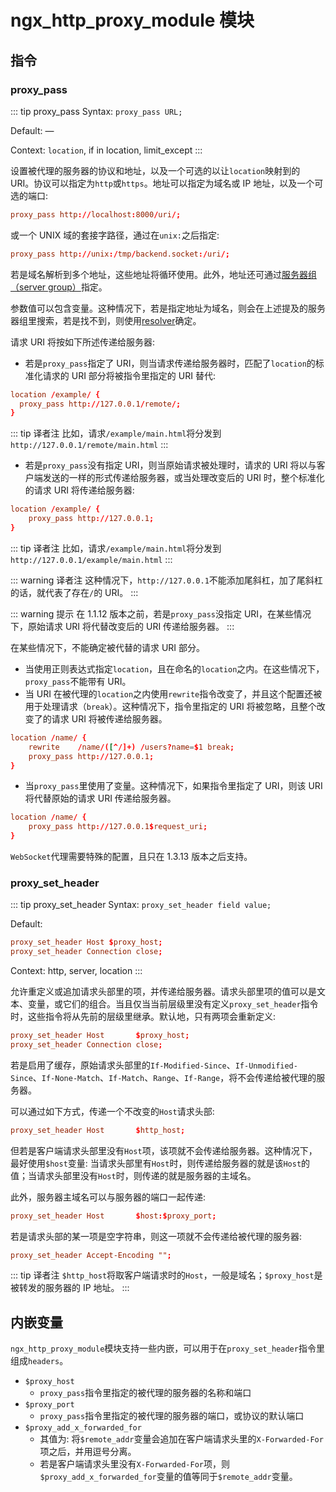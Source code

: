 # ngx_http_proxy_module 模块

## 指令

### proxy_pass

::: tip proxy_pass
Syntax: `proxy_pass URL;`

Default: —

Context: `location`, if in location, limit_except
:::

设置被代理的服务器的协议和地址，以及一个可选的以让`location`映射到的 URI。协议可以指定为`http`或`https`。地址可以指定为域名或 IP 地址，以及一个可选的端口:

```conf
proxy_pass http://localhost:8000/uri/;
```

或一个 UNIX 域的套接字路径，通过在`unix:`之后指定:

```conf
proxy_pass http://unix:/tmp/backend.socket:/uri/;
```

若是域名解析到多个地址，这些地址将循环使用。此外，地址还可通过[服务器组（server group）](http://nginx.org/en/docs/http/ngx_http_upstream_module.html)指定。

参数值可以包含变量。这种情况下，若是指定地址为域名，则会在上述提及的服务器组里搜索，若是找不到，则使用[resolver](http://nginx.org/en/docs/http/ngx_http_core_module.html#resolver)确定。

请求 URI 将按如下所述传递给服务器:

- 若是`proxy_pass`指定了 URI，则当请求传递给服务器时，匹配了`location`的标准化请求的 URI 部分将被指令里指定的 URI 替代:

```conf
location /example/ {
  proxy_pass http://127.0.0.1/remote/;
}
```

::: tip 译者注
比如，请求`/example/main.html`将分发到`http://127.0.0.1/remote/main.html`
:::

- 若是`proxy_pass`没有指定 URI，则当原始请求被处理时，请求的 URI 将以与客户端发送的一样的形式传递给服务器，或当处理改变后的 URI 时，整个标准化的请求 URI 将传递给服务器:

```conf
location /example/ {
    proxy_pass http://127.0.0.1;
}
```

::: tip 译者注
比如，请求`/example/main.html`将分发到`http://127.0.0.1/example/main.html`
:::

::: warning 译者注
这种情况下，`http://127.0.0.1`不能添加尾斜杠，加了尾斜杠的话，就代表了存在`/`的 URI。
:::

::: warning 提示
在 1.1.12 版本之前，若是`proxy_pass`没指定 URI，在某些情况下，原始请求 URI 将代替改变后的 URI 传递给服务器。
:::

在某些情况下，不能确定被代替的请求 URI 部分。

- 当使用正则表达式指定`location`，且在命名的`location`之内。在这些情况下，`proxy_pass`不能带有 URI。
- 当 URI 在被代理的`location`之内使用`rewrite`指令改变了，并且这个配置还被用于处理请求（`break`）。这种情况下，指令里指定的 URI 将被忽略，且整个改变了的请求 URI 将被传递给服务器。

```conf
location /name/ {
    rewrite    /name/([^/]+) /users?name=$1 break;
    proxy_pass http://127.0.0.1;
}
```

- 当`proxy_pass`里使用了变量。这种情况下，如果指令里指定了 URI，则该 URI 将代替原始的请求 URI 传递给服务器。

```conf
location /name/ {
    proxy_pass http://127.0.0.1$request_uri;
}
```

`WebSocket`代理需要特殊的配置，且只在 1.3.13 版本之后支持。

### proxy_set_header

::: tip proxy_set_header
Syntax: `proxy_set_header field value;`

Default:

```conf
proxy_set_header Host $proxy_host;
proxy_set_header Connection close;
```

Context: http, server, location
:::

允许重定义或追加请求头部里的项，并传递给服务器。请求头部里项的值可以是文本、变量，或它们的组合。当且仅当当前层级里没有定义`proxy_set_header`指令时，这些指令将从先前的层级里继承。默认地，只有两项会重新定义:

```conf
proxy_set_header Host       $proxy_host;
proxy_set_header Connection close;
```

若是启用了缓存，原始请求头部里的`If-Modified-Since`、`If-Unmodified-Since`、`If-None-Match`、`If-Match`、`Range`、`If-Range`，将不会传递给被代理的服务器。

可以通过如下方式，传递一个不改变的`Host`请求头部:

```conf
proxy_set_header Host       $http_host;
```

但若是客户端请求头部里没有`Host`项，该项就不会传递给服务器。这种情况下，最好使用`$host`变量: 当请求头部里有`Host`时，则传递给服务器的就是该`Host`的值；当请求头部里没有`Host`时，则传递的就是服务器的主域名。

此外，服务器主域名可以与服务器的端口一起传递:

```conf
proxy_set_header Host       $host:$proxy_port;
```

若是请求头部的某一项是空字符串，则这一项就不会传递给被代理的服务器:

```conf
proxy_set_header Accept-Encoding "";
```

::: tip 译者注
`$http_host`将取客户端请求时的`Host`，一般是域名；`$proxy_host`是被转发的服务器的 IP 地址。
:::

## 内嵌变量

`ngx_http_proxy_module`模块支持一些内嵌，可以用于在`proxy_set_header`指令里组成`headers`。

- `$proxy_host`
  - `proxy_pass`指令里指定的被代理的服务器的名称和端口
- `$proxy_port`
  - `proxy_pass`指令里指定的被代理的服务器的端口，或协议的默认端口
- `$proxy_add_x_forwarded_for`
  - 其值为: 将`$remote_addr`变量会追加在客户端请求头里的`X-Forwarded-For`项之后，并用逗号分离。
  - 若是客户端请求头里没有`X-Forwarded-For`项，则`$proxy_add_x_forwarded_for`变量的值等同于`$remote_addr`变量。
